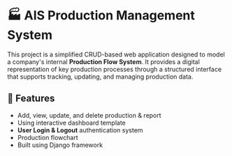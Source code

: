 # 🏭 AIS Production Management System

This project is a simplified CRUD-based web application designed to model a company's internal **Production Flow System**. It provides a digital representation of key production processes through a structured interface that supports tracking, updating, and managing production data.


## 🚀 Features

- Add, view, update, and delete production & report
- Using interactive dashboard template
- **User Login & Logout** authentication system
- Production flowchart
- Built using Django framework
